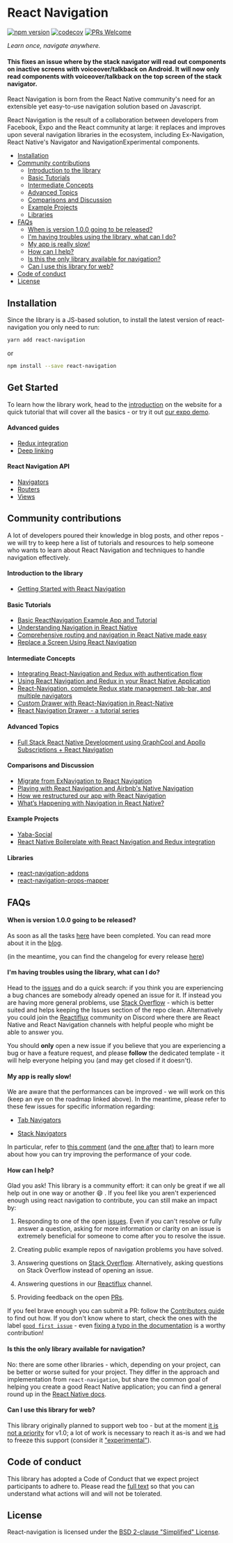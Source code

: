 # React Navigation

[![npm version](https://badge.fury.io/js/react-navigation.svg)](https://badge.fury.io/js/react-navigation) [![codecov](https://codecov.io/gh/react-community/react-navigation/branch/master/graph/badge.svg)](https://codecov.io/gh/react-community/react-navigation) [![PRs Welcome](https://img.shields.io/badge/PRs-welcome-brightgreen.svg)](https://reactnavigation.org/docs/guides/contributors)

*Learn once, navigate anywhere.*

#### This fixes an issue where by the stack navigator will read out components on inactive screens with voiceover/talkback on Android. It will now only read components with voiceover/talkback on the top screen of the stack navigator.

React Navigation is born from the React Native community's need for an extensible yet easy-to-use navigation solution based on Javascript.

React Navigation is the result of a collaboration between developers from Facebook, Expo and the React community at large: it replaces and improves upon several navigation libraries in the ecosystem, including Ex-Navigation, React Native's Navigator and NavigationExperimental components.

* [Installation](#installation)
* [Community contributions](#community-contributions)
  * [Introduction to the library](#introduction-to-the-library)
  * [Basic Tutorials](#basic-tutorials)
  * [Intermediate Concepts](#intermediate-concepts)
  * [Advanced Topics](#advanced-topics)
  * [Comparisons and Discussion](#comparisons-and-discussion)
  * [Example Projects](#example-projects)
  * [Libraries](#libraries)
* [FAQs](#faqs)
  * [When is version 1.0.0 going to be released?](#when-is-version-100-going-to-be-released)
  * [I'm having troubles using the library, what can I do?](#im-having-troubles-using-the-library-what-can-i-do)
  * [My app is really slow!](#my-app-is-really-slow)
  * [How can I help?](#how-can-i-help)
  * [Is this the only library available for navigation?](#is-this-the-only-library-available-for-navigation)
  * [Can I use this library for web?](#can-i-use-this-library-for-web)
* [Code of conduct](#code-of-conduct)
* [License](#license)

## Installation

Since the library is a JS-based solution, to install the latest version of react-navigation you only need to run:

  ```bash
  yarn add react-navigation
  ```

  or

  ```bash
  npm install --save react-navigation
  ```

## Get Started

To learn how the library work, head to the [introduction](https://reactnavigation.org/docs/intro/) on the website for a quick tutorial that will cover all the basics - or try it out [our expo demo](https://exp.host/@react-navigation/NavigationPlayground).

#### Advanced guides

* [Redux integration](https://reactnavigation.org/docs/guides/redux)
* [Deep linking](https://reactnavigation.org/docs/guides/linking)

#### React Navigation API

* [Navigators](https://reactnavigation.org/docs/navigators/)
* [Routers](https://reactnavigation.org/docs/routers/)
* [Views](https://reactnavigation.org/docs/views/)

## Community contributions

A lot of developers poured their knowledge in blog posts, and other repos - we will try to keep here a list of tutorials and resources to help someone who wants to learn about React Navigation and techniques to handle navigation effectively.

#### Introduction to the library

* [Getting Started with React Navigation](https://hackernoon.com/getting-started-with-react-navigation-the-navigation-solution-for-react-native-ea3f4bd786a4)

#### Basic Tutorials

* [Basic ReactNavigation Example App and Tutorial](http://docs.nativebase.io/docs/examples/navigation/StackNavigationExample.html)
* [Understanding Navigation in React Native](https://www.codementor.io/blessingoraz/understanding-navigation-in-react-native-a3wlcxmzu?published=1#.WXfDlvk_ooE.twitter)
* [Comprehensive routing and navigation in React Native made easy](https://medium.com/@kevinle/comprehensive-routing-and-navigation-in-react-native-made-easy-6383e6cdc293)
* [Replace a Screen Using React Navigation](https://medium.com/handlebar-labs/replace-a-screen-using-react-navigation-a503eab207eb)

#### Intermediate Concepts

* [Integrating React-Navigation and Redux with authentication flow](https://medium.com/@shubhnik/a-comprehensive-guide-for-integrating-react-navigation-with-redux-including-authentication-flow-cb7b90611adf)
* [Using React Navigation and Redux in your React Native Application](https://medium.com/modus-create-front-end-development/using-react-navigation-and-redux-in-your-react-native-application-efac33265138)
* [React-Navigation, complete Redux state management, tab-bar, and multiple navigators](https://medium.com/@parkerdan/react-navigation-with-complete-redux-state-management-tab-bar-and-multiple-navigators-ed30a69d9a4d)
* [Custom Drawer with React-Navigation in React-Native](http://www.skywardsoftwares.co.in/react-native/custom-drawer-with-react-navigation-in-react-native/)
* [React Navigation Drawer - a tutorial series](https://shift.infinite.red/react-navigation-drawer-tutorial-a802fc3ee6dc)

#### Advanced Topics

* [Full Stack React Native Development using GraphCool and Apollo Subscriptions + React Navigation](https://medium.com/react-native-training/full-stack-react-native-development-using-graphcool-and-apollo-subscriptions-react-navigation-cdb3e1374c05)

#### Comparisons and Discussion

* [Migrate from ExNavigation to React Navigation](https://hackernoon.com/migrate-from-exnavigation-to-react-navigation-1af661ec5082)
* [Playing with React Navigation and Airbnb's Native Navigation](https://medium.com/@ericvicenti/playing-with-react-navigation-and-airbnbs-native-navigation-4e49fc765489)
* [How we restructured our app with React Navigation](https://m.oursky.com/how-we-restructured-our-app-with-react-navigation-98a89e219c26)
* [What’s Happening with Navigation in React Native?](https://blog.revisify.com/whats-happening-with-navigation-in-react-native-c193535888c3)

#### Example Projects

* [Yaba-Social](https://github.com/allpwrfulroot/yaba-social)
* [React Native Boilerplate with React Navigation and Redux integration](https://github.com/verybluebot/react-native-boilerplate)

#### Libraries

* [react-navigation-addons](https://github.com/satya164/react-navigation-addons)
* [react-navigation-props-mapper](https://github.com/vonovak/react-navigation-props-mapper)

## FAQs

#### When is version 1.0.0 going to be released?

As soon as all the tasks [here](https://github.com/react-community/react-navigation/issues/2585) have been completed. You can read more about it in the [blog](https://reactnavigation.org/blog/2017/9/Renewed-v1).

(in the meantime, you can find the changelog for every release [here](https://github.com/react-community/react-navigation/releases))

#### I'm having troubles using the library, what can I do?

Head to the [issues](https://github.com/react-community/react-navigation/issues) and do a quick search: if you think you are experiencing a bug chances are somebody already opened an issue for it. If instead you are having more general problems, use [Stack Overflow](https://stackoverflow.com/search?q=react-navigation) - which is better suited and helps keeping the Issues section of the repo clean. Alternatively you could join the [Reactiflux](https://www.reactiflux.com/) community on Discord where there are React Native and React Navigation channels with helpful people who might be able to answer you.

You should **only** open a new issue if you believe that you are experiencing a bug or have a feature request, and please **follow** the dedicated template - it will help everyone helping you (and may get closed if it doesn't).

#### My app is really slow!

We are aware that the performances can be improved - we will work on this (keep an eye on the roadmap linked above). In the meantime, please refer to these few issues for specific information regarding:

* [Tab Navigators](https://github.com/react-community/react-navigation/issues/739)

* [Stack Navigators](https://github.com/react-community/react-navigation/issues/608)

In particular, refer to [this comment](https://github.com/react-community/react-navigation/issues/608#issuecomment-328635042) (and the [one after](https://github.com/react-community/react-navigation/issues/608#issuecomment-333386346) that) to learn more about how you can try improving the performance of your code.

#### How can I help?

Glad you ask! This library is a community effort: it can only be great if we all help out in one way or another 😄 . If you feel like you aren't experienced enough using react navigation to contribute, you can still make an impact by:

1. Responding to one of the open [issues](https://github.com/react-community/react-navigation/issues). Even if you can't resolve or fully answer a question, asking for more information or clarity on an issue is extremely beneficial for someone to come after you to resolve the issue.

1. Creating public example repos of navigation problems you have solved.

1. Answering questions on [Stack Overflow](https://stackoverflow.com/search?q=react-navigation). Alternatively, asking questions on Stack Overflow instead of opening an issue.

1. Answering questions in our [Reactiflux](https://www.reactiflux.com/) channel.

1. Providing feedback on the open [PRs](https://github.com/react-community/react-navigation/pulls).

If you feel brave enough you can submit a PR: follow the [Contributors guide](https://reactnavigation.org/docs/guides/contributors) to find out how. If you don't know where to start, check the ones with the label [`good first issue`](https://github.com/react-community/react-navigation/labels/good%20first%20issue) - even [fixing a typo in the documentation](https://github.com/react-community/react-navigation/pull/2727) is a worthy contribution!

#### Is this the only library available for navigation?

No: there are some other libraries - which, depending on your project, can be better or worse suited for your project. They differ in the approach and implementation from `react-navigation`, but share the common goal of helping you create a good React Native application; you can find a general round up in the [React Native docs](http://facebook.github.io/react-native/docs/navigation.html).

#### Can I use this library for web?

This library originally planned to support web too - but at the moment [it is not a priority](https://github.com/react-community/react-navigation/issues/2585#issuecomment-330338793) for v1.0; a lot of work is necessary to reach it as-is and we had to freeze this support (consider it ["experimental"](https://reactnavigation.org/docs/guides/web)).

## Code of conduct

This library has adopted a Code of Conduct that we expect project participants to adhere to. Please read the [full text](https://github.com/react-community/react-navigation/blob/master/CODE_OF_CONDUCT.md) so that you can understand what actions will and will not be tolerated.

## License

React-navigation is licensed under the [BSD 2-clause "Simplified" License](https://github.com/react-community/react-navigation/blob/master/LICENSE).
